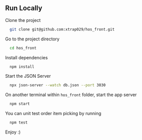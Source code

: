 ## Run Locally

Clone the project

```bash
  git clone git@github.com:xtrap029/hos_front.git
```

Go to the project directory

```bash
  cd hos_front
```

Install dependencies

```bash
  npm install
```

Start the JSON Server

```bash
  npx json-server --watch db.json --port 3030
```

On another terminal within `hos_front` folder, start the app server

```bash
  npm start
```

You can unit test order item picking by running

```bash
  npm test
```

Enjoy :)
